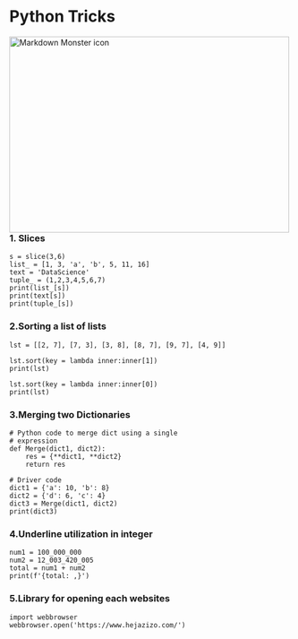 # Python Tricks


<img src="https://www.inspiredpython.com/favicon.svg"
     alt="Markdown Monster icon"
     style="float: left; margin-right: 10px;" height=350 width=500 />
     
     
### 1. Slices     
 ```    
 s = slice(3,6)
list_ = [1, 3, 'a', 'b', 5, 11, 16]
text = 'DataScience'
tuple_ = (1,2,3,4,5,6,7)
print(list_[s])
print(text[s])
print(tuple_[s])
``` 

### 2.Sorting a list of lists
```
lst = [[2, 7], [7, 3], [3, 8], [8, 7], [9, 7], [4, 9]]

lst.sort(key = lambda inner:inner[1])
print(lst)

lst.sort(key = lambda inner:inner[0])
print(lst)
```

### 3.Merging two Dictionaries
```
# Python code to merge dict using a single
# expression
def Merge(dict1, dict2):
    res = {**dict1, **dict2}
    return res
     
# Driver code
dict1 = {'a': 10, 'b': 8}
dict2 = {'d': 6, 'c': 4}
dict3 = Merge(dict1, dict2)
print(dict3)
```

### 4.Underline utilization in integer
```
num1 = 100_000_000
num2 = 12_003_420_005
total = num1 + num2
print(f'{total: ,}')
```

### 5.Library for opening each websites
``` 
import webbrowser
webbrowser.open('https://www.hejazizo.com/')
```
